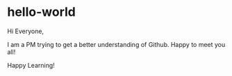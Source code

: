 # hello-world

Hi Everyone,

I am a PM trying to get a better understanding of Github. Happy to meet you all!

Happy Learning!
